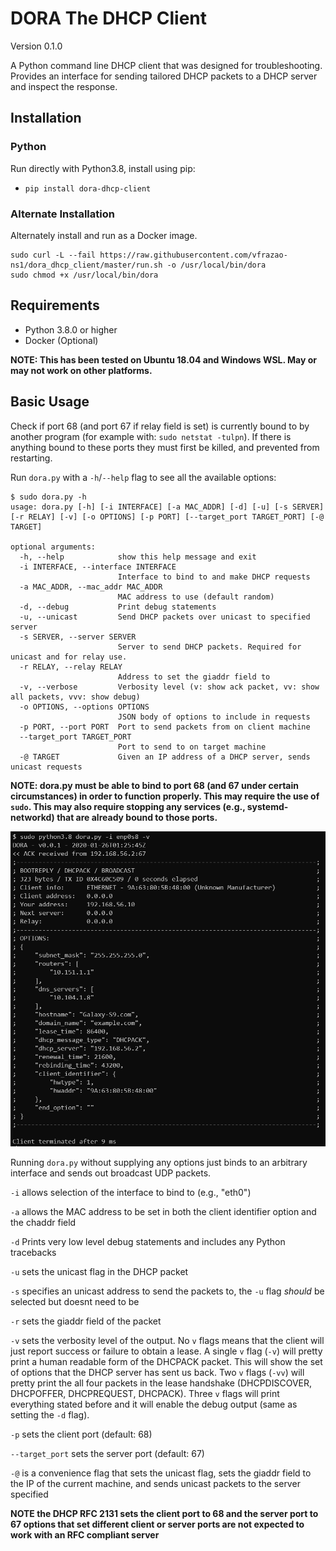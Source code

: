 # DORA The DHCP Client

Version 0.1.0

A Python command line DHCP client that was designed for troubleshooting. Provides an interface for sending tailored DHCP packets to a DHCP server and inspect the response.

## Installation

### Python

Run directly with Python3.8, install using pip:

* `pip install dora-dhcp-client`

### Alternate Installation

Alternately install and run as a Docker image.

```shell
sudo curl -L --fail https://raw.githubusercontent.com/vfrazao-ns1/dora_dhcp_client/master/run.sh -o /usr/local/bin/dora
sudo chmod +x /usr/local/bin/dora
```

## Requirements

* Python 3.8.0 or higher
* Docker (Optional)

**NOTE: This has been tested on Ubuntu 18.04 and Windows WSL. May or may not work on other platforms.**

## Basic Usage

Check if port 68 (and port 67 if relay field is set) is currently bound to by another program (for example with: `sudo netstat -tulpn`). If there is anything bound to these ports they must first be killed, and prevented from restarting.

Run `dora.py` with a `-h`/`--help` flag to see all the available options:

```shell
$ sudo dora.py -h
usage: dora.py [-h] [-i INTERFACE] [-a MAC_ADDR] [-d] [-u] [-s SERVER] [-r RELAY] [-v] [-o OPTIONS] [-p PORT] [--target_port TARGET_PORT] [-@ TARGET]

optional arguments:
  -h, --help            show this help message and exit
  -i INTERFACE, --interface INTERFACE
                        Interface to bind to and make DHCP requests
  -a MAC_ADDR, --mac_addr MAC_ADDR
                        MAC address to use (default random)
  -d, --debug           Print debug statements
  -u, --unicast         Send DHCP packets over unicast to specified server
  -s SERVER, --server SERVER
                        Server to send DHCP packets. Required for unicast and for relay use.
  -r RELAY, --relay RELAY
                        Address to set the giaddr field to
  -v, --verbose         Verbosity level (v: show ack packet, vv: show all packets, vvv: show debug)
  -o OPTIONS, --options OPTIONS
                        JSON body of options to include in requests
  -p PORT, --port PORT  Port to send packets from on client machine
  --target_port TARGET_PORT
                        Port to send to on target machine
  -@ TARGET             Given an IP address of a DHCP server, sends unicast requests
```

**NOTE: dora.py must be able to bind to port 68 (and 67 under certain circumstances) in order to function properly. This may require the use of `sudo`. This may also require stopping any services (e.g., systemd-networkd) that are already bound to those ports.**

![DORA Client Example](images/dora_ex1.PNG)

Running `dora.py` without supplying any options just binds to an arbitrary interface and sends out broadcast UDP packets.

`-i` allows selection of the interface to bind to (e.g., "eth0")

`-a` allows the MAC address to be set in both the client identifier option and the chaddr field

`-d` Prints very low level debug statements and includes any Python tracebacks

`-u` sets the unicast flag in the DHCP packet

`-s` specifies an unicast address to send the packets to, the `-u` flag *should* be selected but doesnt need to be

`-r` sets the giaddr field of the packet

`-v` sets the verbosity level of the output. No `v` flags means that the client will just report success or failure to obtain a lease. A single `v` flag (`-v`) will pretty print  a human readable form of the DHCPACK packet. This will show the set of options that the DHCP server has sent us back. Two `v` flags (`-vv`) will pretty print the all four packets in the lease handshake (DHCPDISCOVER, DHCPOFFER, DHCPREQUEST, DHCPACK). Three `v` flags will print everything stated before and it will enable the debug output (same as setting the `-d` flag).

`-p` sets the client port (default: 68)

`--target_port` sets the server port (default: 67)

`-@` is a convenience flag that sets the unicast flag, sets the giaddr field to the IP of the current machine, and sends unicast packets to the server specified

**NOTE the DHCP RFC 2131 sets the client port to 68 and the server port to 67 options that set different client or server ports are not expected to work with an RFC compliant server**

